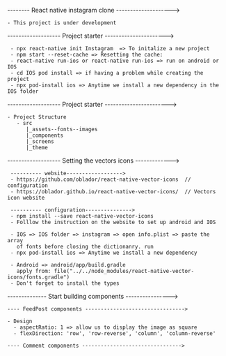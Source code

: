 
-------- React native instagram clone -------------------->
 
    - This project is under development

------------------- Project starter ---------------------->
 
     - npx react-native init Instagram  => To initalize a new project
     - npm start --reset-cache => Resetting the cache: 
     - react-native run-ios or react-native run-ios => run on android or IOS
     - cd IOS pod install => if having a problem while creating the project
     - npx pod-install ios => Anytime we install a new dependency in the IOS folder

------------------- Project starter ----------------------->

    - Project Structure
       - src
          |_assets--fonts--images
          |_components
          |_screens
          |_theme

------------------- Setting the vectors icons ------------->

     ---------- website------------------>
     - https://github.com/oblador/react-native-vector-icons  // configuration
     - https://oblador.github.io/react-native-vector-icons/  // Vectors icon website
     
     ---------- configuration--------------->
     - npm install --save react-native-vector-icons
     - Folllow the instruction on the website to set up android and IOS

     - IOS => IOS folder => instagram => open info.plist => paste the array 
       of fonts before closing the dictionanry. run 
     - npx pod-install ios => Anytime we install a new dependency

     - Android => android/app/build.gradle
       apply from: file("../../node_modules/react-native-vector-icons/fonts.gradle")
     - Don't forget to install the types

-------------- Start building components ---------------->

    ---- FeedPost components -------------------------------->

    - Design
      - aspectRatio: 1 => allow us to display the image as square
      - flexDirection: 'row', 'row-reverse', 'column', 'column-reverse'

    ---- Comment components -------------------------------->
      
